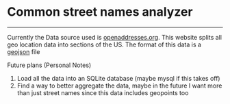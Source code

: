 # Common street names analyzer
---


Currently the Data source used is [openaddresses.org](https://batch.openaddresses.io/data#map=0/0/0).
This website splits all geo location data into sections of the US. The format of this data is a [geojson](https://geojson.org/) file
    

Future plans (Personal Notes)

1. Load all the data into an SQLite database (maybe mysql if this takes off)
2. Find a way to better aggregate the data, maybe in the future I want more than just street names since this data includes geopoints too